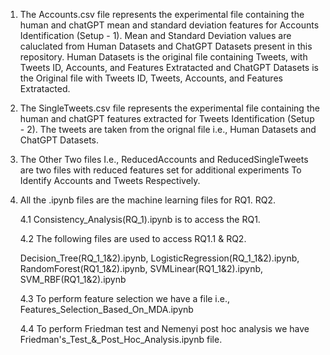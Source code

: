 1. The Accounts.csv file represents the experimental file containing the human and chatGPT mean and standard deviation features for Accounts Identification (Setup - 1). Mean and Standard Deviation values are caluclated from Human Datasets and ChatGPT Datasets present in this repository. Human Datasets is the original file containing Tweets, with Tweets ID, Accounts, and Features Extratacted and ChatGPT Datasets is the Original file with Tweets ID, Tweets, Accounts, and Features Extratacted.

2. The SingleTweets.csv file represents the experimental file containing the human and chatGPT features extracted for Tweets Identification  (Setup - 2). The tweets are taken from the orignal file i.e., Human Datasets and ChatGPT Datasets.

3. The Other Two files I.e., ReducedAccounts and ReducedSingleTweets are two files with reduced features set for additional experiments To Identify Accounts and Tweets Respectively.

4. All the .ipynb files are the machine learning files for RQ1. RQ2.
   
   4.1 Consistency_Analysis(RQ_1).ipynb is to access the RQ1.
   
   4.2 The following files are used to access RQ1.1 & RQ2.

   Decision_Tree(RQ_1_1&2).ipynb, 
   LogisticRegression(RQ_1_1&2).ipynb, 
   RandomForest(RQ1_1&2).ipynb, 
   SVMLinear(RQ1_1&2).ipynb, 
   SVM_RBF(RQ1_1&2).ipynb

   4.3 To perform feature selection we have a file i.e., Features_Selection_Based_On_MDA.ipynb
   
   4.4 To perform Friedman test and Nemenyi post hoc analysis we have Friedman's_Test_&_Post_Hoc_Analysis.ipynb file.
   







